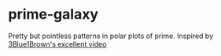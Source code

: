 # prime-galaxy

Pretty but pointless patterns in polar plots of prime. Inspired by [3Blue1Brown's excellent video](https://www.youtube.com/watch?v=EK32jo7i5LQ)
